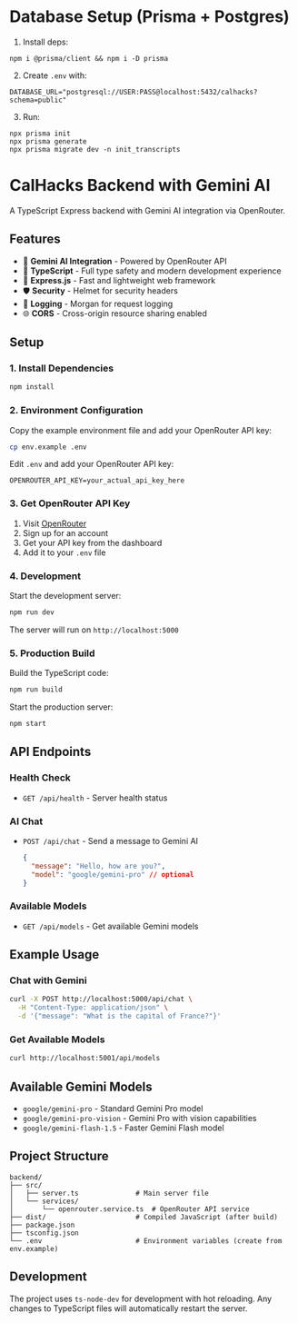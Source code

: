 # Database Setup (Prisma + Postgres)

1. Install deps:
```
npm i @prisma/client && npm i -D prisma
```

2. Create `.env` with:
```
DATABASE_URL="postgresql://USER:PASS@localhost:5432/calhacks?schema=public"
```

3. Run:
```
npx prisma init
npx prisma generate
npx prisma migrate dev -n init_transcripts
```

# CalHacks Backend with Gemini AI

A TypeScript Express backend with Gemini AI integration via OpenRouter.

## Features

- 🤖 **Gemini AI Integration** - Powered by OpenRouter API
- 🔧 **TypeScript** - Full type safety and modern development experience
- 🚀 **Express.js** - Fast and lightweight web framework
- 🛡️ **Security** - Helmet for security headers
- 📝 **Logging** - Morgan for request logging
- 🌐 **CORS** - Cross-origin resource sharing enabled

## Setup

### 1. Install Dependencies

```bash
npm install
```

### 2. Environment Configuration

Copy the example environment file and add your OpenRouter API key:

```bash
cp env.example .env
```

Edit `.env` and add your OpenRouter API key:

```env
OPENROUTER_API_KEY=your_actual_api_key_here
```

### 3. Get OpenRouter API Key

1. Visit [OpenRouter](https://openrouter.ai/)
2. Sign up for an account
3. Get your API key from the dashboard
4. Add it to your `.env` file

### 4. Development

Start the development server:

```bash
npm run dev
```

The server will run on `http://localhost:5000`

### 5. Production Build

Build the TypeScript code:

```bash
npm run build
```

Start the production server:

```bash
npm start
```

## API Endpoints

### Health Check
- `GET /api/health` - Server health status

### AI Chat
- `POST /api/chat` - Send a message to Gemini AI
  ```json
  {
    "message": "Hello, how are you?",
    "model": "google/gemini-pro" // optional
  }
  ```

### Available Models
- `GET /api/models` - Get available Gemini models

## Example Usage

### Chat with Gemini

```bash
curl -X POST http://localhost:5000/api/chat \
  -H "Content-Type: application/json" \
  -d '{"message": "What is the capital of France?"}'
```

### Get Available Models

```bash
curl http://localhost:5001/api/models
```

## Available Gemini Models

- `google/gemini-pro` - Standard Gemini Pro model
- `google/gemini-pro-vision` - Gemini Pro with vision capabilities
- `google/gemini-flash-1.5` - Faster Gemini Flash model

## Project Structure

```
backend/
├── src/
│   ├── server.ts              # Main server file
│   └── services/
│       └── openrouter.service.ts  # OpenRouter API service
├── dist/                      # Compiled JavaScript (after build)
├── package.json
├── tsconfig.json
└── .env                       # Environment variables (create from env.example)
```

## Development

The project uses `ts-node-dev` for development with hot reloading. Any changes to TypeScript files will automatically restart the server.

